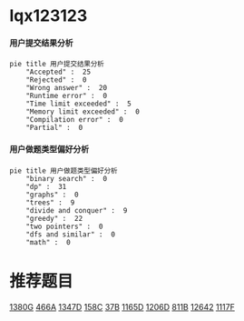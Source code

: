 # lqx123123

<!-- tabs:start -->



#### **用户提交结果分析**

```mermaid
pie title 用户提交结果分析
    "Accepted" :  25
    "Rejected" :  0
    "Wrong answer" :  20
    "Runtime error" :  0
    "Time limit exceeded" :  5
    "Memory limit exceeded" :  0
    "Compilation error" :  0
    "Partial" :  0
```

#### **用户做题类型偏好分析**

```mermaid
pie title 用户做题类型偏好分析
    "binary search" :  0
    "dp" :  31
    "graphs" :  0
    "trees" :  9
    "divide and conquer" :  9
    "greedy" :  22
    "two pointers" :  0
    "dfs and similar" :  0
    "math" :  0
```



<!-- tabs:end -->
# 推荐题目
[1380G](https://codeforces.com/contest/1380/problem/G)
[466A](https://codeforces.com/contest/466/problem/A)
[1347D](https://codeforces.com/contest/1347/problem/D)
[158C](https://codeforces.com/contest/158/problem/C)
[37B](https://codeforces.com/contest/37/problem/B)
[1165D](https://codeforces.com/contest/1165/problem/D)
[1206D](https://codeforces.com/contest/1206/problem/D)
[811B](https://codeforces.com/contest/811/problem/B)
[12642](https://codeforces.com/contest/1264/problem/2)
[1117F](https://codeforces.com/contest/1117/problem/F)
